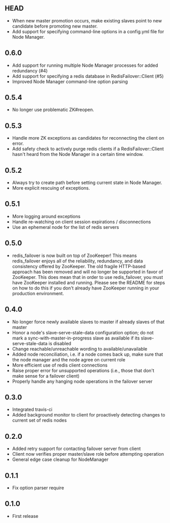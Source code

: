 HEAD
-----------
- When new master promotion occurs, make existing slaves point to new candidate before promoting new master.
- Add support for specifying command-line options in a config.yml file for Node Manager.

0.6.0
-----------
- Add support for running multiple Node Manager processes for added redundancy (#4)
- Add support for specifying a redis database in RedisFailover::Client (#5)
- Improved Node Manager command-line option parsing

0.5.4
-----------
- No longer use problematic ZK#reopen.

0.5.3
-----------
- Handle more ZK exceptions as candidates for reconnecting the client on error.
- Add safety check to actively purge redis clients if a RedisFailover::Client hasn't heard from the Node Manager in a certain time window.

0.5.2
-----------
- Always try to create path before setting current state in Node Manager.
- More explicit rescuing of exceptions.

0.5.1
-----------
- More logging around exceptions
- Handle re-watching on client session expirations / disconnections
- Use an ephemeral node for the list of redis servers

0.5.0
-----------
- redis_failover is now built on top of ZooKeeper! This means redis_failover enjoys all of the reliability, redundancy, and data consistency offered by ZooKeeper. The old fragile HTTP-based approach has been removed and will no longer be supported in favor of ZooKeeper. This does mean that in order to use redis_failover, you must have ZooKeeper installed and running. Please see the README for steps on how to do this if you don't already have ZooKeeper running in your production environment.

0.4.0
-----------
- No longer force newly available slaves to master if already slaves of that master
- Honor a node's slave-serve-stale-data configuration option; do not mark a sync-with-master-in-progress slave as available if its slave-serve-stale-data is disabled
- Change reachable/unreachable wording to available/unavailable
- Added node reconciliation, i.e. if a node comes back up, make sure that the node manager and the node agree on current role
- More efficient use of redis client connections
- Raise proper error for unsupported operations (i.e., those that don't make sense for a failover client)
- Properly handle any hanging node operations in the failover server

0.3.0
-----------
- Integrated travis-ci
- Added background monitor to client for proactively detecting changes to current set of redis nodes

0.2.0
-----------
- Added retry support for contacting failover server from client
- Client now verifies proper master/slave role before attempting operation
- General edge case cleanup for NodeManager

0.1.1
-----------

- Fix option parser require

0.1.0
-----------

- First release
